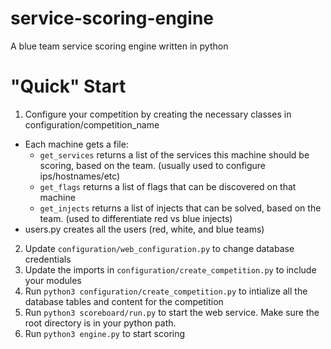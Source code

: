 # service-scoring-engine
A blue team service scoring engine written in python

# "Quick" Start
1. Configure your competition by creating the necessary classes in configuration/competition_name
  - Each machine gets a file:
    - `get_services` returns a list of the services this machine should be scoring, based on the team.  (usually used to configure ips/hostnames/etc)
    - `get_flags` returns a list of flags that can be discovered on that machine
    - `get_injects` returns a list of injects that can be solved, based on the team.  (used to differentiate red vs blue injects)
  - users.py creates all the users (red, white, and blue teams)
  
2. Update `configuration/web_configuration.py` to change database credentials
3. Update the imports in `configuration/create_competition.py` to include your modules
4. Run `python3 configuration/create_competition.py` to intialize all the database tables and content for the competition
5. Run `python3 scoreboard/run.py` to start the web service.  Make sure the root directory is in your python path.
6. Run `python3 engine.py` to start scoring
